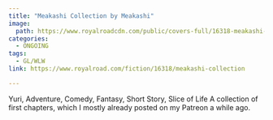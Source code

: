 ```yaml
---
title: "Meakashi Collection by Meakashi"
image:
  path: https://www.royalroadcdn.com/public/covers-full/16318-meakashi-collection.jpg
categories:
  - ONGOING
tags:
  - GL/WLW
link: https://www.royalroad.com/fiction/16318/meakashi-collection

---
```

Yuri, Adventure, Comedy, Fantasy, Short Story, Slice of Life
A collection of first chapters, which I mostly already posted on my Patreon a while ago.

